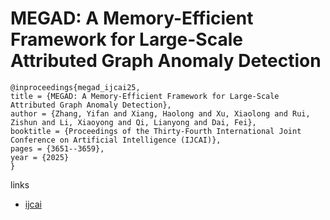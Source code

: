 # MEGAD: A Memory-Efficient Framework for Large-Scale Attributed Graph Anomaly Detection

```
@inproceedings{megad_ijcai25,
title = {MEGAD: A Memory-Efficient Framework for Large-Scale Attributed Graph Anomaly Detection},
author = {Zhang, Yifan and Xiang, Haolong and Xu, Xiaolong and Rui, Zishun and Li, Xiaoyong and Qi, Lianyong and Dai, Fei},
booktitle = {Proceedings of the Thirty-Fourth International Joint Conference on Artificial Intelligence (IJCAI)},
pages = {3651--3659},
year = {2025}
}
```

links
- [ijcai](https://www.ijcai.org/proceedings/2025/406)
